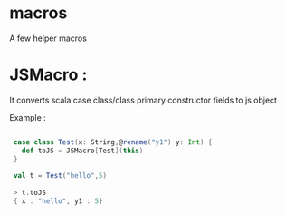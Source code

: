 # macros

A few helper macros 

# JSMacro :

It converts scala case class/class primary constructor fields to js object 

Example : 

```scala

 case class Test(x: String,@rename("y1") y: Int) {
   def toJS = JSMacro[Test](this)
 }
 
 val t = Test("hello",5)
 
 > t.toJS
 { x : "hello", y1 : 5}

```